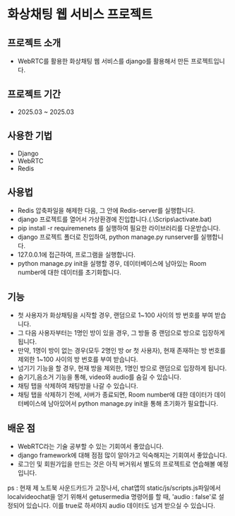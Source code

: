 # 화상채팅 웹 서비스 프로젝트

## 프로젝트 소개
- WebRTC를 활용한 화상채팅 웹 서비스를 django를 활용해서 만든 프로젝트입니다.

## 프로젝트 기간
- 2025.03 ~ 2025.03

## 사용한 기법
- Django
- WebRTC
- Redis

## 사용법
- Redis 압축파일을 해제한 다음, 그 안에 Redis-server를 실행합니다.
- django 프로젝트를 열어서 가상환경에 진입합니다.(.\Scrips\activate.bat)
- pip install -r requiremenets 를 실행하여 필요한 라이브러리를 다운받습니다.
- django 프로젝트 폴더로 진입하여, python manage.py runserver를 실행합니다.
- 127.0.0.1에 접근하여, 프로그램을 실행합니다.
- python manage.py init을 실행할 경우, 데이터베이스에 남아있는 Room number에 대한 데이터를 초기화합니다.

## 기능
- 첫 사용자가 화상채팅을 시작할 경우, 랜덤으로 1~100 사이의 방 번호를 부여 받습니다.
- 그 다음 사용자부터는 1명인 방이 있을 경우, 그 방들 중 랜덤으로 방으로 입장하게 됩니다.
- 만약, 1명이 방이 없는 경우(모두 2명인 방 or 첫 사용자), 현재 존재하는 방 번호를 제외한 1~100 사이의 방 번호를 부여 받습니다.
- 넘기기 기능을 할 경우, 현재 방을 제외한, 1명인 방으로 랜덤으로 입장하게 됩니다.
- 숨기기,음소거 기능을 통해, video와 audio를 숨길 수 있습니다.
- 채팅 탭을 삭제하여 채팅방을 나갈 수 있습니다.
- 채팅 탭을 삭제하기 전에, 서버가 종료되면, Room number에 대한 데이터가 데이터베이스에 남아있어서 python manage.py init을 통해 초기화가 필요합니다.

## 배운 점
- WebRTC라는 기술 공부할 수 있는 기회여서 좋았습니다.
- django framework에 대해 점점 많이 알아가고 익숙해지는 기회여서 좋았습니다.
- 로그인 및 회원가입을 만드는 것은 아직 버거워서 별도의 프로젝트로 연습해볼 예정입니다.

ps : 현재 제 노트북 사운드카드가 고장나서, chat앱의 static/js/scripts.js파일에서 localvideochat을 얻기 위해서 getusermedia 명령어를 할 때, 'audio : false'로 설정되어 있습니다. 이를 true로 하셔야지 audio 데이터도 넘겨 받으실 수 있습니다.
